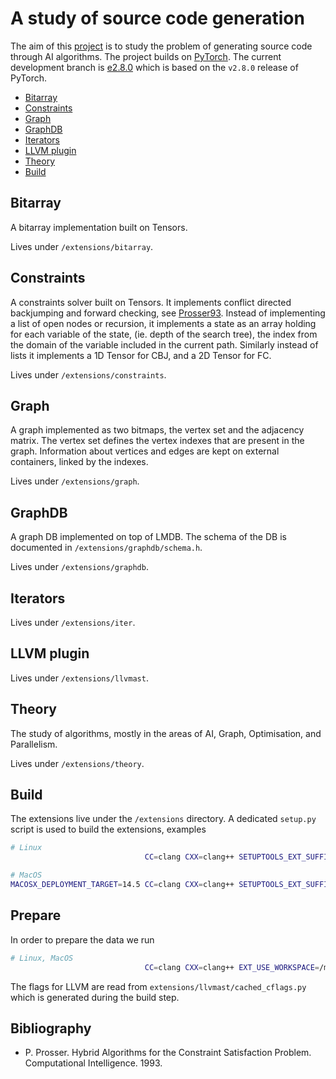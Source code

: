 # A study of source code generation

The aim of this [project](https://github.com/ghdk/pytorch) is to study
the problem of generating source code through AI algorithms.
The project builds on [PyTorch](https://pytorch.org). The current development
branch is [e2.8.0](https://github.com/ghdk/pytorch/tree/e2.8.0) which is
based on the `v2.8.0` release of PyTorch.

<!-- toc -->

- [Bitarray](#bitarray)
- [Constraints](#constraints)
- [Graph](#graph)
- [GraphDB](#graphdb)
- [Iterators](#iterators)
- [LLVM plugin](#llvm-plugin)
- [Theory](#theory)
- [Build](#build)

<!-- tocstop -->

## Bitarray

A bitarray implementation built on Tensors. 

Lives under `/extensions/bitarray`.

## Constraints

A constraints solver built on Tensors. It implements conflict directed
backjumping and forward checking, see [Prosser93](#bibliography). Instead of
implementing a list of open nodes or recursion, it implements a state as an
array holding for each variable of the state, (ie. depth of the search tree),
the index from the domain of the variable included in the current path.
Similarly instead of lists it implements a 1D Tensor for CBJ, and a 2D Tensor
for FC.

Lives under `/extensions/constraints`.

## Graph

A graph implemented as two bitmaps, the vertex set and the adjacency matrix. The
vertex set defines the vertex indexes that are present in the graph. Information
about vertices and edges are kept on external containers, linked by the indexes.

Lives under `/extensions/graph`.

## GraphDB

A graph DB implemented on top of LMDB. The schema of the DB is documented in 
`/extensions/graphdb/schema.h`.

Lives under `/extensions/graphdb`.

## Iterators

Lives under `/extensions/iter`.

## LLVM plugin

Lives under `/extensions/llvmast`.

## Theory

The study of algorithms, mostly in the areas of AI, Graph, Optimisation, and
Parallelism.

Lives under `/extensions/theory`.

## Build

The extensions live under the `/extensions` directory. A dedicated `setup.py`
script is used to build the extensions, examples

```bash
# Linux
                              CC=clang CXX=clang++ SETUPTOOLS_EXT_SUFFIX=.so  DEBUG=1 USE_DISTRIBUTED=0 USE_MKLDNN=0 USE_CUDA=0 USE_ROCM=0 BUILD_TEST=0 USE_FBGEMM=0 USE_NNPACK=0 USE_QNNPACK=0 USE_XNNPACK=0 USE_MPS=0 EXT_USE_LLVM_CONFIG=/usr/bin/llvm-config                                                          python setup.py  build --build-lib=./build/lib  install

# MacOS
MACOSX_DEPLOYMENT_TARGET=14.5 CC=clang CXX=clang++ SETUPTOOLS_EXT_SUFFIX=.so  DEBUG=1 USE_DISTRIBUTED=0 USE_MKLDNN=0 USE_CUDA=0 USE_ROCM=0 BUILD_TEST=0 USE_FBGEMM=0 USE_NNPACK=0 USE_QNNPACK=0 USE_XNNPACK=0 USE_MPS=1 EXT_USE_LLVM_CONFIG=/root/to/llvm\@14/14.0.6/bin/llvm-config  EXT_USE_LMDB=/root/to/lmdb/0.9.33/  python setup.py install
```

## Prepare

In order to prepare the data we run

```bash
# Linux, MacOS
                              CC=clang CXX=clang++ EXT_USE_WORKSPACE=/mnt/macos/pytorch  python /mnt/macos/pytorch/extensions/llvmast/setup.py  prepare
```

The flags for LLVM are read from `extensions/llvmast/cached_cflags.py` which is
generated during the build step.

## Bibliography

- P. Prosser. Hybrid Algorithms for the Constraint Satisfaction Problem.
  Computational Intelligence. 1993.
